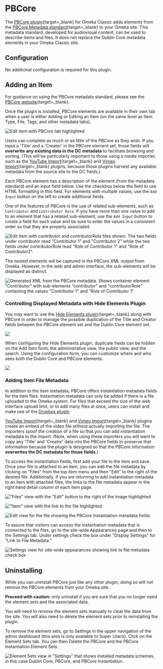 # PBCore

The [PBCore plugin](https://omeka.org/classic/plugins/PBCore2/){target=_blank} for Omeka Classic adds elements from the [PBCore Metadata standard](https://pbcore.org/){target=_blank} to your Omeka site. This metadata standard, developed for audiovisual content, can be used to describe items and files. It does not replace the Dublin Core metadata elements in your Omeka Classic site.

## Configuration

No additional configuration is required for this plugin.

## Adding an Item

For guidance on using the PBCore metadata standard, please see the [PBCore website](https://pbcore.org/tutorials){target=_blank}.

Once the plugin is installed, PBCore elements are available in their own tab when a user is either Adding or Editing an Item (on the same level as Item Type, File, Tags, and other metadata tabs).

![Edit item with PBCore tab highlighted](../doc_files/plugin_images/pbCoreAdd.png)

Users can complete as much or as little of the PBCore as they wish. If you input a 'Title' and a 'Creator' in the PBCore element set, those fields will **overwrite any existing data in the DC metadata** to facilitate browsing and sorting. (This will be particularly important to those using a media importer, such as the [YouTube Import](https://omeka.org/classic/plugins/YouTubeImport/){target=_blank} and [Vimeo Import](https://omeka.org/classic/plugins/VimeoImport/){target=_blank} plugins, because those plugins harvest any available metadata from the source site to the DC fields.)

Each PBCore element has a description of the element (from the metadata standard) and an input field below. Use the checkbox below the field to use HTML formatting in this field. For elements with multiple values, use the `Add Input` button on the left to create additional fields.  

One of the features of PBCore is the use of related sub-elements, such as `Contributor` and `Contributor Role`. If you have more than one value to add to an element that has a related sub-element, use the `Add Input` button to create a field for each value and be sure to enter the values in a consistent order so that they are properly associated. 

![Edit item with contributor and contributorRole files shown. The two fields under contributor read "Contributor 1" and "Contributor 2" while the two fields under contributorRole read "Role of Contributor 1" and "Role of Contributor2". ](../doc_files/plugin_images/pbCoreNestedElements.png)

The nested elements will be captured in the PBCore XML output from Omeka. However, in the web and admin interface, the sub-elements will be displayed as distinct.

![Generated XML from the PBCore metadata. Shows container element "Contributor" with sub-elements "contributor" and "contributorRole" containing the values "Contributor 1" and "Role of Contributor 1"](../doc_files/plugin_images/pbCoreNestedElementsXML.png)

### Controlling Displayed Metadata with Hide Elements Plugin

You may want to use the [Hide Elements plugin](https://omeka.org/classic/plugins/HideElements/){target=_blank} along with PBCore in order to manage the possible duplication of the Title and Creator fields between the PBCore element set and the Dublin Core element set.

![](../doc_files/plugin_images/pbCoreDuplicateFields.png)

When configuring the Hide Elements plugin, duplicate fields can be hidden on the Add Item form, the administrative view, the public view, and the search. Using the configuration form, you can customize where and who sees both the Dublin Core and PBCore elements.

![](../doc_files/plugin_images/pbCoreHideElements.png)

### Adding Item File Metadata

In addition to the item metadata, PBCore offers instantiation metadata fields for the item files. Instantiation metadata can only be added if there is a file uploaded to the Omeka system. For files that exceed the size of the web interface upload limit, or to add many files at once, users can install and make use of the [Dropbox plugin](Dropbox.md). 

[YouTube Import](https://omeka.org/classic/plugins/YouTubeImport/){target=_blank} and [Vimeo Import](https://omeka.org/classic/plugins/VimeoImport/){target=_blank} plugins create an embed of the video file without actually importing the file. The importers spoof the creation of a file so that you can add instantiation metadata to the import. (Note, when using these importers you will want to copy any 'Title' and 'Creator' data into the PBCore fields to preserve that information because the plugin is designed so that the PBCore information **overwrites the DC metadata for those fields**.)

To access the instantiation fields, first add your file to the item and save. Once your file is attached to an item, you can edit the file metadata by clicking on "Files" from the top item menu and then "Edit" to the right of the desired file. Additionally, if you are returning to add instantiation metadata to an item with attached files, the links to the file metadata appear in the right hand detail column of each item page.

!["Files" view with the "Edit" button to the right of the image highlighted](../doc_files/plugin_images/pbCoreFile.png)

!["Item" view with the link to the file highlighted](../doc_files/plugin_images/pbCoreEditFileMetadata.png)

![Edit view for the file showing the PBCore Instantiation metadata fields](../doc_files/plugin_images/pbCoreFileEdit.png)

To assure that visitors can access the instantiation metadata that is connected to the files, go to the site-wide Appearances page and then to the Settings tab. Under settings check the box under "Display Settings" for "Link to File Metadata."

![Settings view for site-wide appearances showing link to file metadata check box](../doc_files/plugin_images/pbCoreLinkFileMetadata.png)

## Uninstalling

While you can uninstall PBCore just like any other plugin, doing so will not remove the PBCore elements from your Omeka site. 

**Proceed with caution:** only uninstall if you are sure that you no longer need the element sets and the associated data. 

You will need to remove the element sets manually to clear the data from the site. You will also need to delete the element sets prior to reinstalling the plugin.

To remove the element sets, go to Settings in the upper navigation of the admin dashboard (this area is only available to Super Users). Click on the Element Sets tab. You can then Delete the PBCore and the PBCore Instantiation Element Sets. 

![Element Sets view in "Settings" that shows installed metadata schemes, in this case Dublin Core, PBCore, and PBCore Instantiation.](../doc_files/plugin_images/pbCoreDelete.png)
